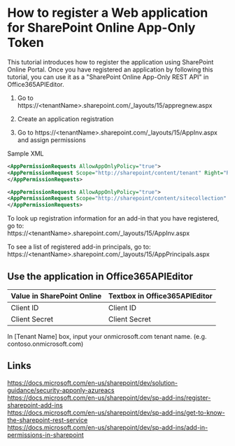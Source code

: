 # How to register a Web application for SharePoint Online App-Only Token

This tutorial introduces how to register the application using SharePoint Online Portal. Once you have registered an application by following this tutorial, you can use it as a "SharePoint Online App-Only REST API" in Office365APIEditor.

1. Go to https://\<tenantName\>.sharepoint.com/_layouts/15/appregnew.aspx

2. Create an application registration

3. Go to https://\<tenantName\>.sharepoint.com/_layouts/15/AppInv.aspx and assign permissions


Sample XML
```xml
<AppPermissionRequests AllowAppOnlyPolicy="true">
<AppPermissionRequest Scope="http://sharepoint/content/tenant" Right="Read"/>
</AppPermissionRequests>
```

```xml
<AppPermissionRequests AllowAppOnlyPolicy="true">
<AppPermissionRequest Scope="http://sharepoint/content/sitecollection" Right="Read"/>
</AppPermissionRequests>
```

To look up registration information for an add-in that you have registered, go to:  
https://\<tenantName\>.sharepoint.com/_layouts/15/AppInv.aspx

To see a list of registered add-in principals, go to:  
https://\<tenantName\>.sharepoint.com/_layouts/15/AppPrincipals.aspx

## Use the application in Office365APIEditor

|Value in SharePoint Online|Textbox in Office365APIEditor|
|:--|:--|
|Client ID|Client ID|
|Client Secret|Client Secret|

In [Tenant Name] box, input your onmicrosoft.com tenant name. (e.g. contoso.onmicrosoft.com)

## Links
https://docs.microsoft.com/en-us/sharepoint/dev/solution-guidance/security-apponly-azureacs  
https://docs.microsoft.com/en-us/sharepoint/dev/sp-add-ins/register-sharepoint-add-ins  
https://docs.microsoft.com/en-us/sharepoint/dev/sp-add-ins/get-to-know-the-sharepoint-rest-service  
https://docs.microsoft.com/en-us/sharepoint/dev/sp-add-ins/add-in-permissions-in-sharepoint  

